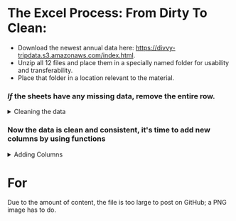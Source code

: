# The Excel Process: From Dirty To Clean:

* Download the newest annual data here: https://divvy-tripdata.s3.amazonaws.com/index.html.
* Unzip all 12 files and place them in a specially named folder for usability and transferability.
* Place that folder in a location relevant to the material.


### *If* the sheets have any missing data, remove the entire row.
<details>
<summary>Cleaning the data</summary>
  
*This process is per situation, and normally stakeholders are involved with the decision on what to do with empty cells.*

<ol>  
<li> Select all fields (including column names) by clicking and dragging over all columns or by clicking the utmost upper-left from the field section of the sheet. Aka, above row 1 and to the left of column A.</li>
<li> After selecting all fields, hold down CTRL+G until a "Go To" window pops up > Select "Special" > Click "Blanks". This may take literal minutes to finish running.</li>
  
<li> Once finished, scroll down until you see a highlighted cell or chunk of cells. Right-click when hovered over one and choose "Delete," then choose "Entire row" (you may get a warning; hit OK). This will take actual minutes, and your sheet may freeze; that's normal.</li>
<li>Sadly, you must do all of these steps twice:weary:.</li>
</ol>
</details>  

### Now the data is clean and consistent, it's time to add new columns by using functions
<details>
<summary>Adding Columns</summary>
 <ol>
 <li> In your spreadsheet create a column called “ride_length.” in Column N row 1.</li> 
 <li> Calculate the length of each ride using the minus operator. Enter "=D2-C2" in cell N2 </li> 
 <li> Your result will be a Float. Lets change that into the "Time"format of  HH:MM:SS.</li> 
 <li> Select N2 > right click on it (Again Excel will freeze) > A window pop up will appear select "Format Cell"</li> 
 <li>  While under the Number tab Find "Category:" > Time > Type > 37:30:55 > hit OK</li>
  </ol>
</details>  

  
  
# For
Due to the amount of content, the file is too large to post on GitHub; a PNG image has to do.
